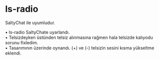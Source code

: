 # ls-radio
SaltyChat ile uyumludur.

• ls-radio SaltyChate uyarlandı.<br>
• Telsizdeyken üstünden telsiz alınmasına rağmen hala telsizde kalıyodu sorunu fixledim.<br>
• Tasarımının üzerinde oynandı. (+) ve (-) telsizin sesini kısma yükseltme eklendi.
